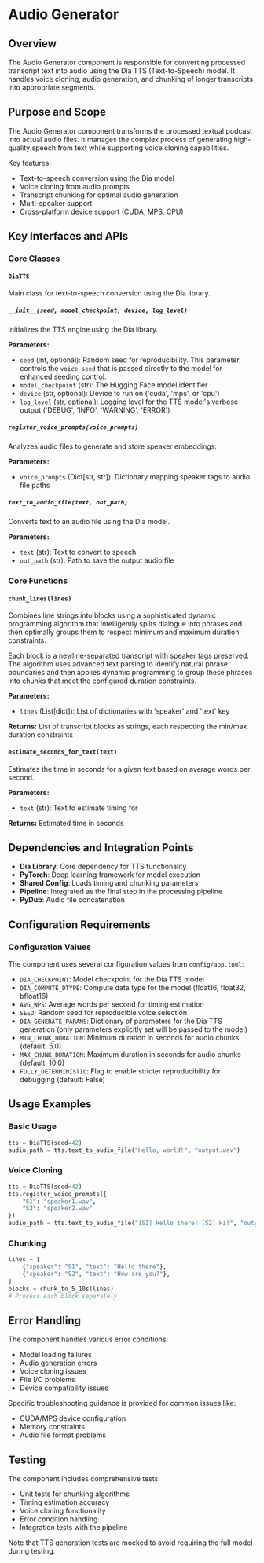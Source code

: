 # Audio Generator

## Overview

The Audio Generator component is responsible for converting processed transcript text into audio using the Dia TTS (Text-to-Speech) model. It handles voice cloning, audio generation, and chunking of longer transcripts into appropriate segments.

## Purpose and Scope

The Audio Generator component transforms the processed textual podcast into actual audio files. It manages the complex process of generating high-quality speech from text while supporting voice cloning capabilities.

Key features:
- Text-to-speech conversion using the Dia model
- Voice cloning from audio prompts
- Transcript chunking for optimal audio generation
- Multi-speaker support
- Cross-platform device support (CUDA, MPS, CPU)

## Key Interfaces and APIs

### Core Classes

#### `DiaTTS`
Main class for text-to-speech conversion using the Dia library.

##### `__init__(seed, model_checkpoint, device, log_level)`
Initializes the TTS engine using the Dia library.

**Parameters:**
- `seed` (int, optional): Random seed for reproducibility. This parameter controls the `voice_seed` that is passed directly to the model for enhanced seeding control.
- `model_checkpoint` (str): The Hugging Face model identifier
- `device` (str, optional): Device to run on ('cuda', 'mps', or 'cpu')
- `log_level` (str, optional): Logging level for the TTS model's verbose output ('DEBUG', 'INFO', 'WARNING', 'ERROR')

##### `register_voice_prompts(voice_prompts)`
Analyzes audio files to generate and store speaker embeddings.

**Parameters:**
- `voice_prompts` (Dict[str, str]): Dictionary mapping speaker tags to audio file paths

##### `text_to_audio_file(text, out_path)`
Converts text to an audio file using the Dia model.

**Parameters:**
- `text` (str): Text to convert to speech
- `out_path` (str): Path to save the output audio file

### Core Functions

#### `chunk_lines(lines)`
Combines line strings into blocks using a sophisticated dynamic programming algorithm that intelligently splits dialogue into phrases and then optimally groups them to respect minimum and maximum duration constraints.

Each block is a newline-separated transcript with speaker tags preserved. The algorithm uses advanced text parsing to identify natural phrase boundaries and then applies dynamic programming to group these phrases into chunks that meet the configured duration constraints.

**Parameters:**
- `lines` (List[dict]): List of dictionaries with 'speaker' and 'text' key

**Returns:** List of transcript blocks as strings, each respecting the min/max duration constraints

#### `estimate_seconds_for_text(text)`
Estimates the time in seconds for a given text based on average words per second.

**Parameters:**
- `text` (str): Text to estimate timing for

**Returns:** Estimated time in seconds

## Dependencies and Integration Points

- **Dia Library**: Core dependency for TTS functionality
- **PyTorch**: Deep learning framework for model execution
- **Shared Config**: Loads timing and chunking parameters
- **Pipeline**: Integrated as the final step in the processing pipeline
- **PyDub**: Audio file concatenation

## Configuration Requirements

### Configuration Values

The component uses several configuration values from `config/app.toml`:

- `DIA_CHECKPOINT`: Model checkpoint for the Dia TTS model
- `DIA_COMPUTE_DTYPE`: Compute data type for the model (float16, float32, bfloat16)
- `AVG_WPS`: Average words per second for timing estimation
- `SEED`: Random seed for reproducible voice selection
- `DIA_GENERATE_PARAMS`: Dictionary of parameters for the Dia TTS generation (only parameters explicitly set will be passed to the model)
- `MIN_CHUNK_DURATION`: Minimum duration in seconds for audio chunks (default: 5.0)
- `MAX_CHUNK_DURATION`: Maximum duration in seconds for audio chunks (default: 10.0)
- `FULLY_DETERMINISTIC`: Flag to enable stricter reproducibility for debugging (default: False)

## Usage Examples

### Basic Usage
```python
tts = DiaTTS(seed=42)
audio_path = tts.text_to_audio_file("Hello, world!", "output.wav")
```

### Voice Cloning
```python
tts = DiaTTS(seed=42)
tts.register_voice_prompts({
    "S1": "speaker1.wav",
    "S2": "speaker2.wav"
})
audio_path = tts.text_to_audio_file("[S1] Hello there! [S2] Hi!", "output.wav")
```

### Chunking
```python
lines = [
    {"speaker": "S1", "text": "Hello there"},
    {"speaker": "S2", "text": "How are you?"},
]
blocks = chunk_to_5_10s(lines)
# Process each block separately
```

## Error Handling

The component handles various error conditions:
- Model loading failures
- Audio generation errors
- Voice cloning issues
- File I/O problems
- Device compatibility issues

Specific troubleshooting guidance is provided for common issues like:
- CUDA/MPS device configuration
- Memory constraints
- Audio file format problems

## Testing

The component includes comprehensive tests:
- Unit tests for chunking algorithms
- Timing estimation accuracy
- Voice cloning functionality
- Error condition handling
- Integration tests with the pipeline

Note that TTS generation tests are mocked to avoid requiring the full model during testing.
